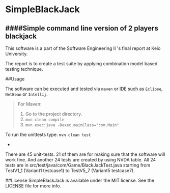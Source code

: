 # SimpleBlackJack
####Simple command line version of 2 players blackjack
-
This software is a part of the Software Engineering II 's final report at Keio University.


The report is to create a test suite by applying combination model based testing technique.

##Usage

The software can be executed and tested via `maven` or IDE such as `Eclipse`, `NetBean` or `Intellij`.
>For Maven:
>
>1.	Go to the project directory.
>2.	```mvn clean compile```
>3.	```mvn exec:java -Dexec.mainClass="com.Main"```

To run the unittests type: ```mvn clean test```

-

There are 45 unit-tests. 21 of them are for making sure that the software will work fine. And another 24 tests are created by using NVDA table.
All 24 tests are in src/test/java/com/Game/BlackJackTest.java starting from TestV1_1 (Variant1 testcase1) to TestV5_7 (Variant5 testcase7).

##License
SimpleBlackJack is available under the MIT license. See the LICENSE file for more info.

